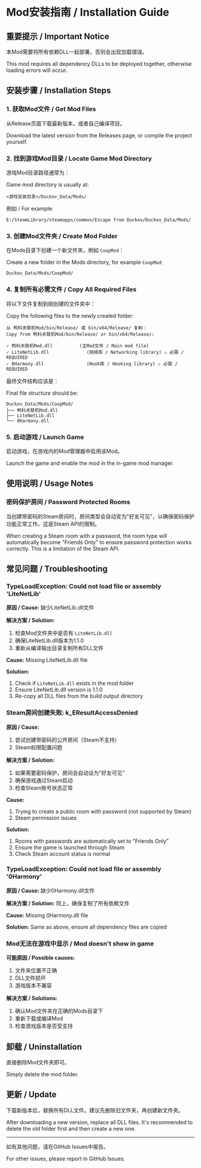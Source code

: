 # Mod安装指南 / Installation Guide

## 重要提示 / Important Notice

本Mod需要将所有依赖DLL一起部署，否则会出现加载错误。

This mod requires all dependency DLLs to be deployed together, otherwise loading errors will occur.

## 安装步骤 / Installation Steps

### 1. 获取Mod文件 / Get Mod Files

从Release页面下载最新版本，或者自己编译项目。

Download the latest version from the Releases page, or compile the project yourself.

### 2. 找到游戏Mod目录 / Locate Game Mod Directory

游戏Mod目录路径通常为：

Game mod directory is usually at:

```
<游戏安装目录>/Duckov_Data/Mods/
```

例如 / For example:
```
E:/SteamLibrary/steamapps/common/Escape from Duckov/Duckov_Data/Mods/
```

### 3. 创建Mod文件夹 / Create Mod Folder

在Mods目录下创建一个新文件夹，例如 `CoopMod`：

Create a new folder in the Mods directory, for example `CoopMod`:

```
Duckov_Data/Mods/CoopMod/
```

### 4. 复制所有必需文件 / Copy All Required Files

将以下文件复制到刚创建的文件夹中：

Copy the following files to the newly created folder:

```
从 鸭科夫联机Mod/bin/Release/ 或 bin/x64/Release/ 复制：
Copy from 鸭科夫联机Mod/bin/Release/ or bin/x64/Release/:

✓ 鸭科夫联机Mod.dll          (主Mod文件 / Main mod file)
✓ LiteNetLib.dll              (网络库 / Networking library) ⚠️ 必需 / REQUIRED
✓ 0Harmony.dll                (Hook库 / Hooking library) ⚠️ 必需 / REQUIRED
```

最终文件结构应该是：

Final file structure should be:

```
Duckov_Data/Mods/CoopMod/
├── 鸭科夫联机Mod.dll
├── LiteNetLib.dll
└── 0Harmony.dll
```

### 5. 启动游戏 / Launch Game

启动游戏，在游戏内的Mod管理器中启用该Mod。

Launch the game and enable the mod in the in-game mod manager.

## 使用说明 / Usage Notes

### 密码保护房间 / Password Protected Rooms

当创建带密码的Steam房间时，房间类型会自动变为"好友可见"，以确保密码保护功能正常工作。这是Steam API的限制。

When creating a Steam room with a password, the room type will automatically become "Friends Only" to ensure password protection works correctly. This is a limitation of the Steam API.

## 常见问题 / Troubleshooting

### TypeLoadException: Could not load file or assembly 'LiteNetLib'

**原因 / Cause:** 缺少LiteNetLib.dll文件

**解决方案 / Solution:** 
1. 检查Mod文件夹中是否有 `LiteNetLib.dll`
2. 确保LiteNetLib.dll版本为1.1.0
3. 重新从编译输出目录复制所有DLL文件

**Cause:** Missing LiteNetLib.dll file

**Solution:**
1. Check if `LiteNetLib.dll` exists in the mod folder
2. Ensure LiteNetLib.dll version is 1.1.0
3. Re-copy all DLL files from the build output directory

### Steam房间创建失败: k_EResultAccessDenied

**原因 / Cause:** 
1. 尝试创建带密码的公开房间（Steam不支持）
2. Steam权限配置问题

**解决方案 / Solution:**
1. 如果需要密码保护，房间会自动设为"好友可见"
2. 确保游戏通过Steam启动
3. 检查Steam账号状态正常

**Cause:**
1. Trying to create a public room with password (not supported by Steam)
2. Steam permission issues

**Solution:**
1. Rooms with passwords are automatically set to "Friends Only"
2. Ensure the game is launched through Steam
3. Check Steam account status is normal

### TypeLoadException: Could not load file or assembly '0Harmony'

**原因 / Cause:** 缺少0Harmony.dll文件

**解决方案 / Solution:** 同上，确保复制了所有依赖文件

**Cause:** Missing 0Harmony.dll file

**Solution:** Same as above, ensure all dependency files are copied

### Mod无法在游戏中显示 / Mod doesn't show in game

**可能原因 / Possible causes:**
1. 文件夹位置不正确
2. DLL文件损坏
3. 游戏版本不兼容

**解决方案 / Solutions:**
1. 确认Mod文件夹在正确的Mods目录下
2. 重新下载或编译Mod
3. 检查游戏版本是否受支持

## 卸载 / Uninstallation

直接删除Mod文件夹即可。

Simply delete the mod folder.

## 更新 / Update

下载新版本后，替换所有DLL文件。建议先删除旧文件夹，再创建新文件夹。

After downloading a new version, replace all DLL files. It's recommended to delete the old folder first and then create a new one.

---

如有其他问题，请在GitHub Issues中报告。

For other issues, please report in GitHub Issues.

